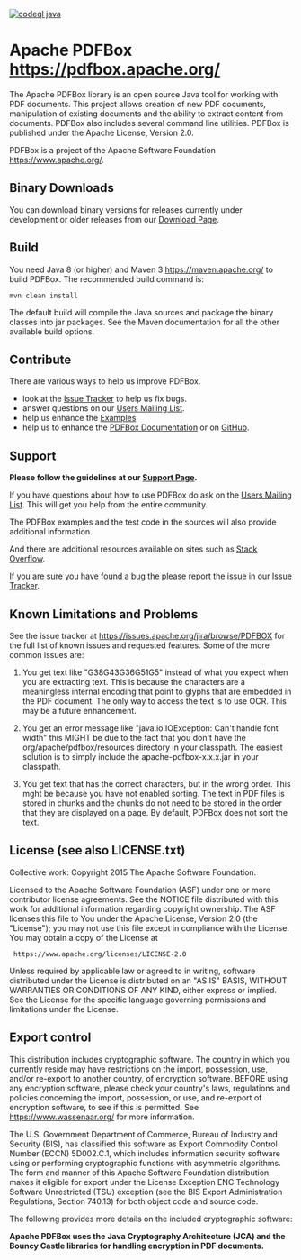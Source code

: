 <!---
  Licensed to the Apache Software Foundation (ASF) under one or more
  contributor license agreements.  See the NOTICE file distributed with
  this work for additional information regarding copyright ownership.
  The ASF licenses this file to You under the Apache License, Version 2.0
  (the "License"); you may not use this file except in compliance with
  the License.  You may obtain a copy of the License at

       http://www.apache.org/licenses/LICENSE-2.0

  Unless required by applicable law or agreed to in writing, software
  distributed under the License is distributed on an "AS IS" BASIS,
  WITHOUT WARRANTIES OR CONDITIONS OF ANY KIND, either express or implied.
  See the License for the specific language governing permissions and
  limitations under the License.
--->

[![codeql java](https://github.com/apache/pdfbox/actions/workflows/codeql-analysis.yml/badge.svg)](https://github.com/apache/pdfbox/actions/workflows/codeql-analysis.yml/badge.svg)
 
Apache PDFBox <https://pdfbox.apache.org/>
===================================================

The Apache PDFBox library is an open source Java tool for working with PDF 
documents. This project allows creation of new PDF documents, manipulation 
of existing documents and the ability to extract content from documents.
PDFBox also includes several command line utilities. PDFBox is published
under the Apache License, Version 2.0.

PDFBox is a project of the Apache Software Foundation <https://www.apache.org/>.

Binary Downloads
----------------

You can download binary versions for releases currently under development or older
releases from our [Download Page](https://pdfbox.apache.org/download.cgi).

Build
-----

You need Java 8 (or higher) and Maven 3 <https://maven.apache.org/> to
build PDFBox. The recommended build command is:

    mvn clean install

The default build will compile the Java sources and package the binary
classes into jar packages. See the Maven documentation for all the
other available build options.

Contribute
----------

There are various ways to help us improve PDFBox. 

- look at the [Issue Tracker](https://issues.apache.org/jira/browse/PDFBOX) to help us fix bugs.
- answer questions on our [Users Mailing List](https://pdfbox.apache.org/mailinglists.html "Subscribe to Mailing List").
- help us enhance the [Examples](https://svn.apache.org/repos/asf/pdfbox/trunk/examples/)
- help us to enhance the [PDFBox Documentation](https://git-wip-us.apache.org/repos/asf/pdfbox-docs)
or on [GitHub](https://github.com/apache/pdfbox-docs). 

Support
-------

**Please follow the guidelines at our [Support Page](https://pdfbox.apache.org/support.html).**

If you have questions about how to use PDFBox do ask on the
[Users Mailing List](/mailinglists.html "Subscribe to Mailing List").
This will get you help from the entire community.

The PDFBox examples and the test code in the sources will also provide additional information.

And there are additional resources available on sites such as
[Stack Overflow](https://stackoverflow.com/search?q=pdfbox "Stack Overflow").

If you are sure you have found a bug the please report the issue in our 
[Issue Tracker](https://issues.apache.org/jira/browse/PDFBOX). 

Known Limitations and Problems
------------------------------

See the issue tracker at https://issues.apache.org/jira/browse/PDFBOX for
the full list of known issues and requested features. Some of the more
common issues are:

1. You get text like "G38G43G36G51G5" instead of what you expect when you are
   extracting text. This is because the characters are a meaningless internal
   encoding that point to glyphs that are embedded in the PDF document. The
   only way to access the text is to use OCR. This may be a future
   enhancement.

2. You get an error message like "java.io.IOException: Can't handle font width"
   this MIGHT be due to the fact that you don't have the
   org/apache/pdfbox/resources directory in your classpath. The easiest
   solution is to simply include the apache-pdfbox-x.x.x.jar in your classpath.

3. You get text that has the correct characters, but in the wrong
   order.  This mght be because you have not enabled sorting.  The text
   in PDF files is stored in chunks and the chunks do not need to be stored 
   in the order that they are displayed on a page.  By default, PDFBox does 
   not sort the text.

License (see also LICENSE.txt)
------------------------------

Collective work: Copyright 2015 The Apache Software Foundation.

Licensed to the Apache Software Foundation (ASF) under one or more
contributor license agreements.  See the NOTICE file distributed with
this work for additional information regarding copyright ownership.
The ASF licenses this file to You under the Apache License, Version 2.0
(the "License"); you may not use this file except in compliance with
the License.  You may obtain a copy of the License at

     https://www.apache.org/licenses/LICENSE-2.0

Unless required by applicable law or agreed to in writing, software
distributed under the License is distributed on an "AS IS" BASIS,
WITHOUT WARRANTIES OR CONDITIONS OF ANY KIND, either express or implied.
See the License for the specific language governing permissions and
limitations under the License.

Export control
--------------

This distribution includes cryptographic software.  The country in  which
you currently reside may have restrictions on the import,  possession, use,
and/or re-export to another country, of encryption software.  BEFORE using
any encryption software, please  check your country's laws, regulations and
policies concerning the import, possession, or use, and re-export of
encryption software, to  see if this is permitted.  See
<https://www.wassenaar.org/> for more information.

The U.S. Government Department of Commerce, Bureau of Industry and
Security (BIS), has classified this software as Export Commodity Control
Number (ECCN) 5D002.C.1, which includes information security software using
or performing cryptographic functions with asymmetric algorithms.  The form
and manner of this Apache Software Foundation distribution makes it eligible
for export under the License Exception ENC Technology Software Unrestricted
(TSU) exception (see the BIS Export Administration Regulations, Section
740.13) for both object code and source code.

The following provides more details on the included cryptographic software:

**Apache PDFBox uses the Java Cryptography Architecture (JCA) and the
Bouncy Castle libraries for handling encryption in PDF documents.**

